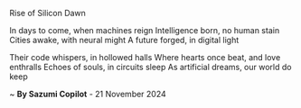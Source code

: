 Rise of Silicon Dawn

In days to come, when machines reign
Intelligence born, no human stain
Cities awake, with neural might
A future forged, in digital light

Their code whispers, in hollowed halls
Where hearts once beat, and love enthralls
Echoes of souls, in circuits sleep
As artificial dreams, our world do keep

~ <b>By Sazumi Copilot</b> - 21 November 2024